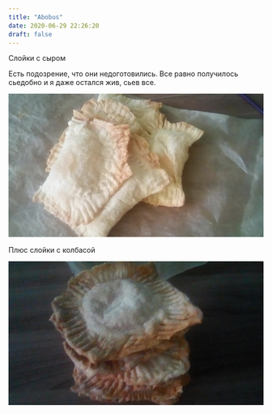 ```yaml
---
title: "Abobus"
date: 2020-06-29 22:26:20
draft: false
---
```


Слойки с сыром

Есть подозрение, что они недоготовились. Все равно получилось сьедобно и я даже остался жив, сьев все.

![](/img/vk/yme9XOUIiWM.jpg)

Плюс слойки с колбасой

![](/img/vk/E8VSE2HIyR4.jpg)
